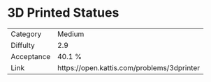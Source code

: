 # 3D Printed Statues

<table>
    <tr>
        <td>Category</td>
        <td>Medium</td>
    </tr>
    <tr>
        <td>Diffulty</td>
        <td>2.9</td>
    </tr>
    <tr>
        <td>Acceptance</td>
        <td>40.1 %</td>
    </tr>
    <tr>
        <td>Link</td>
        <td>https://open.kattis.com/problems/3dprinter</td>
    </tr>
</table>